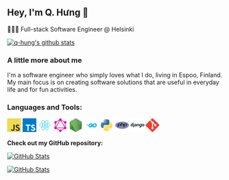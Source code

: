 ## Hey, I'm Q. Hưng 👋

👨🏽‍💻   Full-stack Software Engineer @ Helsinki

[![q-hung's github stats](https://github-readme-stats.vercel.app/api?username=hungneox&show_icons=true&theme=gotham)](https://github.com/anuraghazra/github-readme-stats)

### A little more about me
 I'm a software engineer who simply loves what I do, living in Espoo, Finland. My main focus is on creating software solutions that are useful in everyday life and for fun activities. 

### Languages and Tools:

<code><img height="32" src="https://raw.githubusercontent.com/github/explore/80688e429a7d4ef2fca1e82350fe8e3517d3494d/topics/javascript/javascript.png"></code>
<code><img height="32" src="https://raw.githubusercontent.com/github/explore/ccc16358ac4530c6a69b1b80c7223cd2744dea83/topics/typescript/typescript.png"></code>
<code><img height="32" src="https://raw.githubusercontent.com/github/explore/80688e429a7d4ef2fca1e82350fe8e3517d3494d/topics/react/react.png"></code>
<code><img height="32" src="https://raw.githubusercontent.com/github/explore/5c058a388828bb5fde0bcafd4bc867b5bb3f26f3/topics/graphql/graphql.png"></code>
<code><img height="32" src="https://raw.githubusercontent.com/github/explore/80688e429a7d4ef2fca1e82350fe8e3517d3494d/topics/nodejs/nodejs.png"></code>
<code><img height="32" src="https://raw.githubusercontent.com/github/explore/80688e429a7d4ef2fca1e82350fe8e3517d3494d/topics/go/go.png"></code>
<code><img height="32" src="https://raw.githubusercontent.com/github/explore/80688e429a7d4ef2fca1e82350fe8e3517d3494d/topics/python/python.png"></code>
<code><img height="32" src="https://raw.githubusercontent.com/github/explore/80688e429a7d4ef2fca1e82350fe8e3517d3494d/topics/php/php.png"></code>
<code><img height="32" src="https://raw.githubusercontent.com/github/explore/80688e429a7d4ef2fca1e82350fe8e3517d3494d/topics/django/django.png"></code>
<code><img height="32" src="https://raw.githubusercontent.com/github/explore/80688e429a7d4ef2fca1e82350fe8e3517d3494d/topics/git/git.png"></code>


__Check out my GitHub repository:__
<div>
  <p>
    <a href="https://github.com/digiaonline/graphql-php">
      <img src="https://github-readme-stats.vercel.app/api/pin/?username=digiaonline&repo=graphql-php" alt="GitHub Stats" />
    </a>
  </p>
</div>

<div>
  <p>
    <a href="https://github.com/hungneox/falcon">
      <img src="https://github-readme-stats.vercel.app/api/pin/?username=hungneox&repo=falcon" alt="GitHub Stats" />
    </a>
  </p>
</div>

